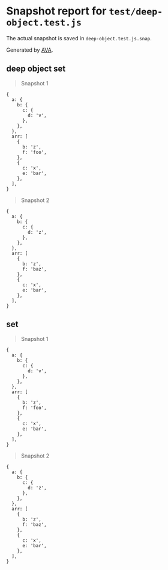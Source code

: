 # Snapshot report for `test/deep-object.test.js`

The actual snapshot is saved in `deep-object.test.js.snap`.

Generated by [AVA](https://avajs.dev).

## deep object set

> Snapshot 1

    {
      a: {
        b: {
          c: {
            d: 'v',
          },
        },
      },
      arr: [
        {
          b: 'z',
          f: 'foo',
        },
        {
          c: 'x',
          e: 'bar',
        },
      ],
    }

> Snapshot 2

    {
      a: {
        b: {
          c: {
            d: 'z',
          },
        },
      },
      arr: [
        {
          b: 'z',
          f: 'baz',
        },
        {
          c: 'x',
          e: 'bar',
        },
      ],
    }

## set

> Snapshot 1

    {
      a: {
        b: {
          c: {
            d: 'v',
          },
        },
      },
      arr: [
        {
          b: 'z',
          f: 'foo',
        },
        {
          c: 'x',
          e: 'bar',
        },
      ],
    }

> Snapshot 2

    {
      a: {
        b: {
          c: {
            d: 'z',
          },
        },
      },
      arr: [
        {
          b: 'z',
          f: 'baz',
        },
        {
          c: 'x',
          e: 'bar',
        },
      ],
    }
